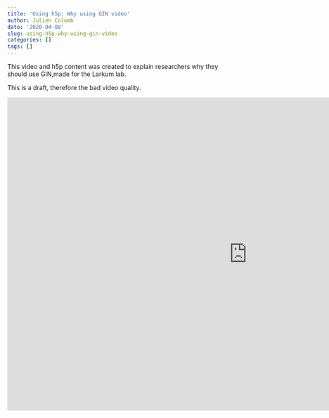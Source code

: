 ```yaml
---
title: 'Using h5p: Why using GIN video'
author: Julien Colomb
date: '2020-04-08'
slug: using-h5p-why-using-gin-video
categories: []
tags: []
---
```


This video and h5p content was created to explain researchers why they should use GIN,made for the Larkum lab.

This is a draft, therefore the bad video quality.


<iframe src="https://h5p.org/h5p/embed/784175" width="1090" height="712" frameborder="0" allowfullscreen="allowfullscreen"></iframe><script src="https://h5p.org/sites/all/modules/h5p/library/js/h5p-resizer.js" charset="UTF-8"></script>